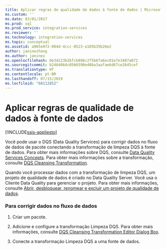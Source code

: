 ```yaml
---
title: Aplicar regras de qualidade de dados à fonte de dados | Microsoft Docs
ms.custom: ''
ms.date: 03/01/2017
ms.prod: sql
ms.prod_service: integration-services
ms.reviewer: ''
ms.technology: integration-services
ms.topic: conceptual
ms.assetid: a965e8f2-004d-4ccc-8523-a185b35b26e2
author: janinezhang
ms.author: janinez
ms.openlocfilehash: bb34223b2bfcb896c2f5b6fa6ec01e7e3487a072
ms.sourcegitcommit: b2464064c0566590e486a3aafae6d67ce2645cef
ms.translationtype: HT
ms.contentlocale: pt-BR
ms.lasthandoff: 07/15/2019
ms.locfileid: "68112852"
---
```

# <a name="apply-data-quality-rules-to-data-source"></a>Aplicar regras de qualidade de dados à fonte de dados

[!INCLUDE[ssis-appliesto](../../../includes/ssis-appliesto-ssvrpluslinux-asdb-asdw-xxx.md)]


  Você pode usar o DQS (Data Quality Services) para corrigir dados no fluxo de dados de pacote conectando a transformação de limpeza DQS à fonte de dados. Para obter mais informações sobre DQS, consulte [Data Quality Services Concepts](../../../data-quality-services/data-quality-services-concepts.md). Para obter mais informações sobre a transformação, consulte [DQS Cleansing Transformation](../../../integration-services/data-flow/transformations/dqs-cleansing-transformation.md).  
  
 Quando você processar dados com a transformação de limpeza DQS, um projeto de qualidade de dados é criado no Data Quality Server. Você usa o Cliente Data Quality para gerenciar o projeto. Para obter mais informações, consulte [Abrir, desbloquear, renomear e excluir um projeto de qualidade de dados](../../../data-quality-services/open-unlock-rename-and-delete-a-data-quality-project.md).  
  
### <a name="to-correct-data-in-the-data-flow"></a>Para corrigir dados no fluxo de dados  
  
1.  Criar um pacote.  
  
2.  Adicione e configure a transformação Limpeza DQS. Para obter mais informações, consulte [DQS Cleansing Transformation Editor Dialog Box](../../../integration-services/data-flow/transformations/dqs-cleansing-transformation-editor-dialog-box.md).  
  
3.  Conecte a transformação Limpeza DQS a uma fonte de dados.  
  
  
